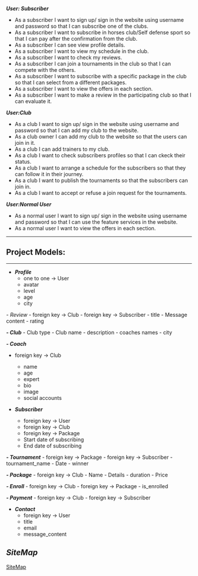 ***User: Subscriber***
- As a subscriber I want to sign up/ sign in the website using username and password so that I can subscribe one of the clubs.
- As a subscriber I want to subscribe in horses club/Self defense sport so that I can pay after the confirmation from the club.
- As a subscriber I can see view profile details. 
- As a subscriber I want to view my schedule in the club.
- As a subscriber I want to  check my reviews.
- As a subscriber I can join a tournaments in the club so that I can compete with the others.
- As a subscriber I want to subscribe with a specific package in the club so that I can select from a different packages.
- As a subscriber I want to view the offers in each section.
- As a subscriber I want to make a review in the participating club so that I can evaluate it.

***User:Club***
- As a club I want to sign up/ sign in the website using username and password so that I can add my club to the website.
- As a club owner I can add my club to the website so that the users can join in it.
- As a club I can add trainers to my club.
- As a club I want to check subscribers profiles so that I can ckeck their status.
- As a club I want to arrange a schedule for the subscribers so that they can follow it in their journey.
- As a club I want to publish the tournaments so that the subscribers can join in.
- As a club I want to accept or refuse a join request for the tournaments.

***User:Normal User***
- As a normal user I want to sign up/ sign in the website using username and password so that I can use the feature services in the website.
- As a normal user I want to view the offers in each section.

***

## Project Models:

***

- ***Profile*** 
    - one to one -> User
    - avatar
    - level
    - age
    - city

*- Review* 
    - foreign key -> Club
    - foreign key -> Subscriber
    - title
    - Message content
    - rating

***- Club***
    - Club type
    - Club name
    - description
    - coaches names
    - city 

***- Coach***
 - foreign key -> Club
    - name
    - age
    - expert
    - bio
    - image
    - social accounts

- ***Subscriber***
    - foreign key -> User
    - foreign key -> Club
    - foreign key -> Package 
    - Start date of subscribing
    - End date of subscribing

***- Tournament***
    - foreign key -> Package 
    - foreign key -> Subscriber
    - tournament_name
    - Date
    - winner

***- Package***
    - foreign key -> Club
    - Name
    - Details
    - duration
    - Price

***- Enroll***
    - foreign key -> Club
    - foreign key -> Package
    - is_enrolled
    
***- Payment***
    - foreign key -> Club
    - foreign key -> Subscriber

- ***Contact***
    - foreign key -> User
    - title
    - email
    - message_content

## ***SiteMap***
[SiteMap](https://www.figma.com/file/I2lrDVjZhkQc77MZp7pfAC/Alkhoud?type=design&node-id=0:1&t=rdXVa4vJMcHtjzRR-1)
